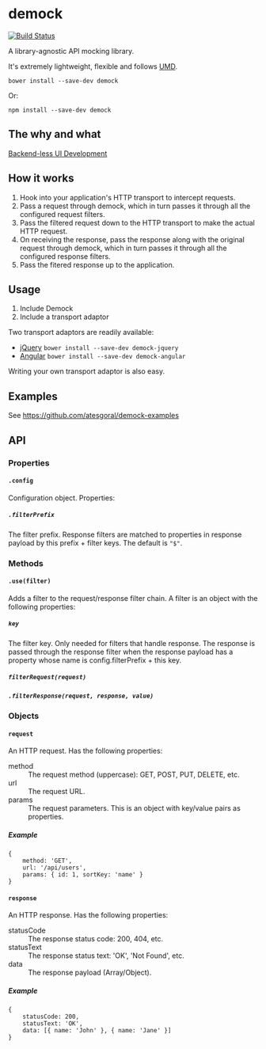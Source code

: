 # demock
[![Build Status](https://travis-ci.org/atesgoral/demock.png?branch=master)](https://travis-ci.org/atesgoral/demock)

A library-agnostic API mocking library.

It's extremely lightweight, flexible and follows [UMD](https://github.com/umdjs/umd).


```
bower install --save-dev demock
```

Or:

```
npm install --save-dev demock
```

## The why and what

[Backend-less UI Development](https://speakerdeck.com/atesgoral/backend-less-ui-development)

## How it works

1. Hook into your application's HTTP transport to intercept requests.
2. Pass a request through demock, which in turn passes it through all the configured request filters.
3. Pass the filtered request down to the HTTP transport to make the actual HTTP request.
4. On receiving the response, pass the response along with the original request through demock, which in turn passes it through all the configured response filters.
5. Pass the fitered response up to the application.

## Usage

1. Include Demock
2. Include a transport adaptor

Two transport adaptors are readily available:
* [jQuery](https://github.com/atesgoral/demock-jquery) `bower install --save-dev demock-jquery`
* [Angular](https://github.com/atesgoral/demock-angular) `bower install --save-dev demock-angular`

Writing your own transport adaptor is also easy.

## Examples

See https://github.com/atesgoral/demock-examples

## API

### Properties

#### `.config`

Configuration object. Properties:

##### `.filterPrefix`

The filter prefix. Response filters are matched to properties in response payload by this prefix + filter keys. The default is `"$"`.

### Methods

#### `.use(filter)`

Adds a filter to the request/response filter chain. A filter is an object with the following properties:

##### `key`

The filter key. Only needed for filters that handle response. The response is passed through the response filter when the response payload has a property whose name is config.filterPrefix + this key.

##### `filterRequest(request)`

##### `.filterResponse(request, response, value)`

### Objects

#### `request`

An HTTP request. Has the following properties:

<dl>
    <dt>method</dt> <dd>The request method (uppercase): GET, POST, PUT, DELETE, etc.</dd>
    <dt>url</dt>    <dd>The request URL.</dd>
    <dt>params</dt> <dd>The request parameters. This is an object with key/value pairs as properties.</dd>
</dl>

##### Example
```
{
    method: 'GET',
    url: '/api/users',
    params: { id: 1, sortKey: 'name' }
}
```

#### `response`

An HTTP response. Has the following properties:

<dl>
    <dt>statusCode</dt> <dd>The response status code: 200, 404, etc.</dd>
    <dt>statusText</dt> <dd>The response status text: 'OK', 'Not Found', etc.</dd>
    <dt>data</dt>       <dd>The response payload (Array/Object).</dd>
</dl>

##### Example
```
{
    statusCode: 200,
    statusText: 'OK',
    data: [{ name: 'John' }, { name: 'Jane' }]
}
```
